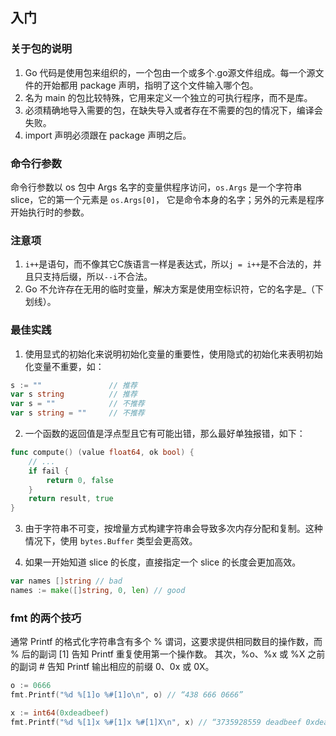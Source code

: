 ## 入门

### 关于包的说明
1. Go 代码是使用包来组织的，一个包由一个或多个.go源文件组成。每一个源文件的开始都用 package 声明，指明了这个文件输入哪个包。
2. 名为 main 的包比较特殊，它用来定义一个独立的可执行程序，而不是库。
3. 必须精确地导入需要的包，在缺失导入或者存在不需要的包的情况下，编译会失败。
4. import 声明必须跟在 package 声明之后。

### 命令行参数
命令行参数以 os 包中 Args 名字的变量供程序访问，`os.Args` 是一个字符串 slice，它的第一个元素是 `os.Args[0]`，
它是命令本身的名字；另外的元素是程序开始执行时的参数。

### 注意项
1. `i++`是语句，而不像其它C族语言一样是表达式，所以`j = i++`是不合法的，并且只支持后缀，所以`--i`不合法。
2. Go 不允许存在无用的临时变量，解决方案是使用空标识符，它的名字是_（下划线）。

### 最佳实践
1. 使用显式的初始化来说明初始化变量的重要性，使用隐式的初始化来表明初始化变量不重要，如：  
```go
s := ""               // 推荐
var s string          // 推荐
var s = ""            // 不推荐
var s string = ""     // 不推荐
```

2. 一个函数的返回值是浮点型且它有可能出错，那么最好单独报错，如下：
```go
func compute() (value float64, ok bool) {
    // ...
    if fail {
        return 0, false
    }
    return result, true
}
```

3. 由于字符串不可变，按增量方式构建字符串会导致多次内存分配和复制。这种情况下，使用 `bytes.Buffer` 类型会更高效。
   
4. 如果一开始知道 slice 的长度，直接指定一个 slice 的长度会更加高效。
```go
var names []string // bad
names := make([]string, 0, len) // good
```  

### fmt 的两个技巧
通常 Printf 的格式化字符串含有多个 % 谓词，这要求提供相同数目的操作数，而 % 后的副词 [1] 告知 Printf 重复使用第一个操作数。
其次，%o、%x 或 %X 之前的副词 # 告知 Printf 输出相应的前缀 0、0x 或 0X。

```go
o := 0666
fmt.Printf("%d %[1]o %#[1]o\n", o) // “438 666 0666”

x := int64(0xdeadbeef)
fmt.Printf("%d %[1]x %#[1]x %#[1]X\n", x) // “3735928559 deadbeef 0xdeadbeef 0XDEADBEEF“
```

